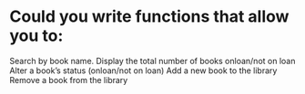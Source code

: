 # Could you write functions that allow you to:

Search by book name.
Display the total number of books onloan/not on loan
Alter a book’s status (onloan/not on loan)
Add a new book to the library
Remove a book from the library
